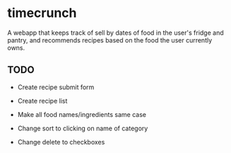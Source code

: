 # timecrunch

A webapp that keeps track of sell by dates of food in the user's fridge and pantry, and recommends recipes based on the food the user currently owns.

## TODO

* Create recipe submit form

* Create recipe list

* Make all food names/ingredients same case

* Change sort to clicking on name of category

* Change delete to checkboxes